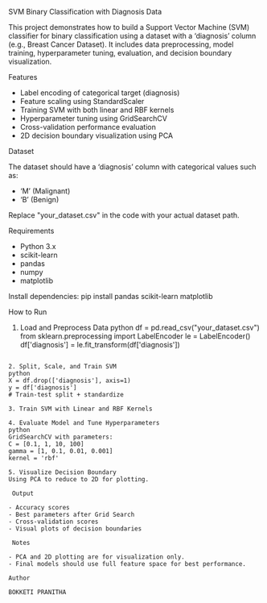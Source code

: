SVM Binary Classification with Diagnosis Data

This project demonstrates how to build a Support Vector Machine (SVM) classifier for binary classification using a dataset with a ‘diagnosis’ column (e.g., Breast Cancer Dataset). It includes data preprocessing, model training, hyperparameter tuning, evaluation, and decision boundary visualization.

 Features

- Label encoding of categorical target (diagnosis)
- Feature scaling using StandardScaler
- Training SVM with both linear and RBF kernels
- Hyperparameter tuning using GridSearchCV
- Cross-validation performance evaluation
- 2D decision boundary visualization using PCA

 Dataset

The dataset should have a ‘diagnosis’ column with categorical values such as:
- ‘M’ (Malignant)
- ‘B’ (Benign)

Replace "your_dataset.csv" in the code with your actual dataset path.

 Requirements

- Python 3.x
- scikit-learn
- pandas
- numpy
- matplotlib

Install dependencies:
pip install pandas scikit-learn matplotlib

How to Run

1. Load and Preprocess Data
python
df = pd.read_csv("your_dataset.csv")
from sklearn.preprocessing import LabelEncoder
le = LabelEncoder()
df['diagnosis'] = le.fit_transform(df['diagnosis'])
```

2. Split, Scale, and Train SVM
python
X = df.drop(['diagnosis'], axis=1)
y = df['diagnosis']
# Train-test split + standardize

3. Train SVM with Linear and RBF Kernels

4. Evaluate Model and Tune Hyperparameters
python
GridSearchCV with parameters:
C = [0.1, 1, 10, 100]
gamma = [1, 0.1, 0.01, 0.001]
kernel = 'rbf'

5. Visualize Decision Boundary
Using PCA to reduce to 2D for plotting.

 Output

- Accuracy scores
- Best parameters after Grid Search
- Cross-validation scores
- Visual plots of decision boundaries

 Notes

- PCA and 2D plotting are for visualization only.
- Final models should use full feature space for best performance.

Author

BOKKETI PRANITHA
